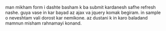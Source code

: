 man mikham form i dashte basham k ba submit kardanesh safhe refresh nashe.
guya vase in kar bayad az ajax va jquery komak begiram. in sample o neveshtam vali dorost kar nemikone.
az dustani k in karo baladand mamnun misham rahnamayi konand.